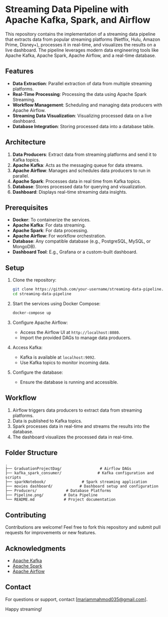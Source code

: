 # Streaming Data Pipeline with Apache Kafka, Spark, and Airflow

This repository contains the implementation of a streaming data pipeline that extracts data from popular streaming platforms (Netflix, Hulu, Amazon Prime, Disney+), processes it in real-time, and visualizes the results on a live dashboard. The pipeline leverages modern data engineering tools like Apache Kafka, Apache Spark, Apache Airflow, and a real-time database.

## Features

- **Data Extraction**: Parallel extraction of data from multiple streaming platforms.
- **Real-Time Processing**: Processing the data using Apache Spark Streaming.
- **Workflow Management**: Scheduling and managing data producers with Apache Airflow.
- **Streaming Data Visualization**: Visualizing processed data on a live dashboard.
- **Database Integration**: Storing processed data into a database table.

## Architecture

1. **Data Producers**: Extract data from streaming platforms and send it to Kafka topics.
2. **Apache Kafka**: Acts as the messaging queue for data streams.
3. **Apache Airflow**: Manages and schedules data producers to run in parallel.
4. **Apache Spark**: Processes data in real time from Kafka topics.
5. **Database**: Stores processed data for querying and visualization.
6. **Dashboard**: Displays real-time streaming data insights.

## Prerequisites

- **Docker**: To containerize the services.
- **Apache Kafka**: For data streaming.
- **Apache Spark**: For data processing.
- **Apache Airflow**: For workflow orchestration.
- **Database**: Any compatible database (e.g., PostgreSQL, MySQL, or MongoDB).
- **Dashboard Tool**: E.g., Grafana or a custom-built dashboard.

## Setup

1. Clone the repository:
   ```bash
   git clone https://github.com/your-username/streaming-data-pipeline.git
   cd streaming-data-pipeline
   ```

2. Start the services using Docker Compose:
   ```bash
   docker-compose up
   ```

3. Configure Apache Airflow:
   - Access the Airflow UI at `http://localhost:8080`.
   - Import the provided DAGs to manage data producers.

4. Access Kafka:
   - Kafka is available at `localhost:9092`.
   - Use Kafka topics to monitor incoming data.

5. Configure the database:
   - Ensure the database is running and accessible.
     

## Workflow

1. Airflow triggers data producers to extract data from streaming platforms.
2. Data is published to Kafka topics.
3. Spark processes data in real-time and streams the results into the database.
4. The dashboard visualizes the processed data in real-time.

## Folder Structure

```plaintext
.
├── GraduationProjectDag/                 # Airflow DAGs
├── kafka_spark_consumer/                # Kafka configuration and scripts
├── sparkNotebook/                # Spark streaming application
├── movies dashboard/            # Dashboard setup and configuration
├── Producers/             # Database Platforms
├── Pipeline.png/         # Data Pipeline
└── README.md             # Project documentation
```

## Contributing

Contributions are welcome! Feel free to fork this repository and submit pull requests for improvements or new features.


## Acknowledgments

- [Apache Kafka](https://kafka.apache.org/)
- [Apache Spark](https://spark.apache.org/)
- [Apache Airflow](https://airflow.apache.org/)

## Contact

For questions or support, contact [mariammahmod035@gmail.com].

Happy streaming!




